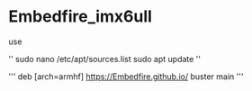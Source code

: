 # Embedfire_imx6ull

use

''
sudo nano /etc/apt/sources.list
sudo apt update
''

'''
deb [arch=armhf] https://Embedfire.github.io/ buster main
'''
